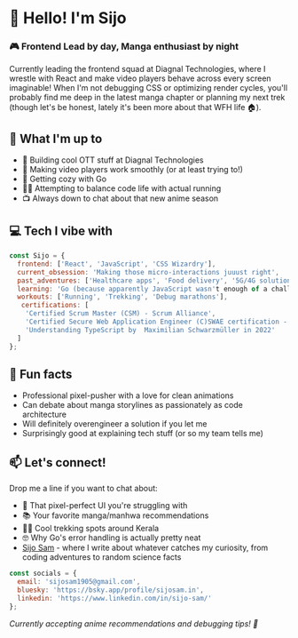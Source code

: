 # 👋 Hello! I'm Sijo
### 🎮 Frontend Lead by day, Manga enthusiast by night
Currently leading the frontend squad at Diagnal Technologies, where I wrestle with React and make video players behave across every screen imaginable! When I'm not debugging CSS or optimizing render cycles, you'll probably find me deep in the latest manga chapter or planning my next trek (though let's be honest, lately it's been more about that WFH life 🏠).

## 🚀 What I'm up to
- 🎥 Building cool OTT stuff at Diagnal Technologies
- 📱 Making video players work smoothly (or at least trying to!)
- 🦦 Getting cozy with Go
- 🏃‍♂️ Attempting to balance code life with actual running
- 📺 Always down to chat about that new anime season

## 💻 Tech I vibe with
```javascript
const Sijo = {
  frontend: ['React', 'JavaScript', 'CSS Wizardry'],
  current_obsession: 'Making those micro-interactions juuust right',
  past_adventures: ['Healthcare apps', 'Food delivery', '5G/4G solutions'],
  learning: 'Go (because apparently JavaScript wasn't enough of a challenge)',
  workouts: ['Running', 'Trekking', 'Debug marathons'],
   certifications: [
    'Certified Scrum Master (CSM) - Scrum Alliance',
    'Certified Secure Web Application Engineer (C)SWAE certification - Mile2',
    'Understanding TypeScript by  Maximilian Schwarzmüller in 2022'
  ]
};
```

## 🎯 Fun facts
- Professional pixel-pusher with a love for clean animations
- Can debate about manga storylines as passionately as code architecture
- Will definitely overengineer a solution if you let me
- Surprisingly good at explaining tech stuff (or so my team tells me)

## 📫 Let's connect!
Drop me a line if you want to chat about:
- 🎨 That pixel-perfect UI you're struggling with
- 📚 Your favorite manga/manhwa recommendations
- 🏃‍♂️ Cool trekking spots around Kerala
- 🤓 Why Go's error handling is actually pretty neat
- [Sijo Sam](http://sijosam.com/) - where I write about whatever catches my curiosity, from coding adventures to random science facts

```javascript
const socials = {
  email: 'sijosam1905@gmail.com',
  bluesky: 'https://bsky.app/profile/sijosam.in',
  linkedin: 'https://www.linkedin.com/in/sijo-sam/'
};
```

*Currently accepting anime recommendations and debugging tips! 🎯*
